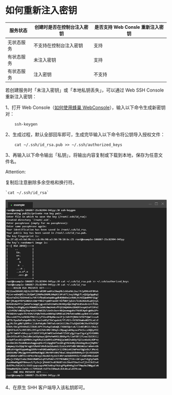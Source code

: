 # 如何重新注入密钥

|  服务状态  | 创建时是否在控制台注入密钥 | 是否支持 Web Consle 重新注入密钥 |
|------------|----------------------------|----------------------------------|
| 无状态服务 | 不支持在控制台注入密钥     | 支持                             |
| 有状态服务 | 未注入密钥                 | 支持                             |
| 有状态服务 | 注入密钥                   | 不支持                           |


若创建服务时「未注入密钥」或「本地私钥丢失」，可以通过 Web SSH Console 重新注入密钥：

1、打开 Web Console（[如何使用蜂巢 WebConsole](http://support.c.163.com/md.html#!容器服务/服务管理/使用技巧/如何使用蜂巢WebConsole.md)），输入以下命令生成新密钥对：

		ssh-keygen

2、生成过程，默认全部回车即可，生成完毕输入以下命令将公钥导入授权文件：
	
		cat ~/.ssh/id_rsa.pub >> ~/.ssh/authorized_keys

3、再输入以下命令输出「私钥」，将输出内容复制或下载到本地，保存为任意文件名。

<span>Attention:</span><div class="alertContent">复制后注意删除多余空格和换行符。</div>

	`cat ~/.ssh/id_rsa`
![](../image/如何使用SSH密钥登录-重新注入密钥.png)

4、在原生 SHH 客户端导入该私钥即可。